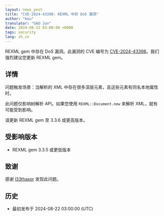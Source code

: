 ```yaml
---
layout: news_post
title: "CVE-2024-43398: REXML 中的 DoS 漏洞"
author: "kou"
translator: "GAO Jun"
date: 2024-08-22 03:00:00 +0000
tags: security
lang: zh_cn
---
```


REXML gem 中存在 DoS 漏洞。此漏洞的 CVE 编号为 [CVE-2024-43398](https://www.cve.org/CVERecord?id=CVE-2024-43398)。我们强烈建议您更新 REXML gem。

## 详情

问题触发场景：当解析的 XML 中存在很多深层元素，且这些元素有同名本地属性时。

此问题仅影响树解析 API。如果您使用 `REXML::Document.new` 来解析 XML，就有可能受到影响。

请更新 REXML gem 至 3.3.6 或更高版本。

## 受影响版本

* REXML gem 3.3.5 或更低版本

## 致谢

感谢 [l33thaxor](https://hackerone.com/l33thaxor) 发现此问题。

## 历史

* 最初发布于 2024-08-22 03:00:00 (UTC)
